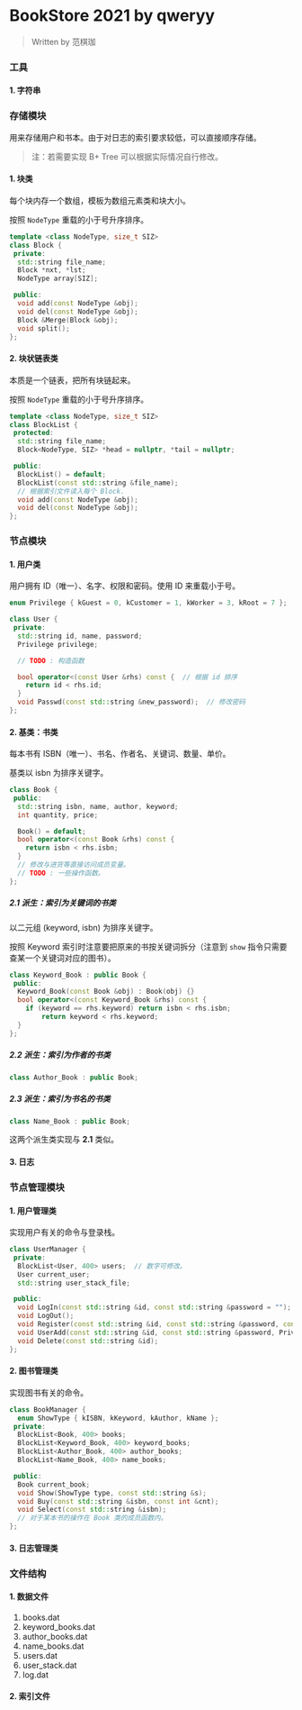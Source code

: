 # BookStore 2021 by qweryy

> Written by 范棋珈

### 工具

#### 1. 字符串



### 存储模块

用来存储用户和书本。由于对日志的索引要求较低，可以直接顺序存储。

> 注：若需要实现 B+ Tree 可以根据实际情况自行修改。

#### 1.  块类

每个块内存一个数组，模板为数组元素类和块大小。

按照 `NodeType` 重载的小于号升序排序。 

```c++
template <class NodeType, size_t SIZ>
class Block {
 private:
  std::string file_name;
  Block *nxt, *lst;
  NodeType array[SIZ];

 public:
  void add(const NodeType &obj);
  void del(const NodeType &obj);
  Block &Merge(Block &obj);
  void split();
};
```

#### 2. 块状链表类

本质是一个链表，把所有块链起来。

按照 `NodeType` 重载的小于号升序排序。 

```c++
template <class NodeType, size_t SIZ>
class BlockList {
 protected:
  std::string file_name;
  Block<NodeType, SIZ> *head = nullptr, *tail = nullptr;

 public:
  BlockList() = default;
  BlockList(const std::string &file_name);
  // 根据索引文件读入每个 Block.
  void add(const NodeType &obj);
  void del(const NodeType &obj);
};
```

### 节点模块

#### 1. 用户类

用户拥有 ID（唯一）、名字、权限和密码。使用 ID 来重载小于号。

```c++
enum Privilege { kGuest = 0, kCustomer = 1, kWorker = 3, kRoot = 7 };

class User {
 private:
  std::string id, name, password;
  Privilege privilege;

  // TODO : 构造函数

  bool operator<(const User &rhs) const {  // 根据 id 排序
    return id < rhs.id;
  }
  void Passwd(const std::string &new_password);  // 修改密码
};
```

#### 2. 基类：书类

每本书有 ISBN（唯一）、书名、作者名、关键词、数量、单价。

基类以 isbn 为排序关键字。

```c++
class Book {
 public:
  std::string isbn, name, author, keyword;
  int quantity, price;

  Book() = default;
  bool operator<(const Book &rhs) const {
    return isbn < rhs.isbn;
  }
  // 修改与进货等直接访问成员变量。 
  // TODO : 一些操作函数。
};
```

##### 2.1 派生：索引为关键词的书类

以二元组 (keyword, isbn) 为排序关键字。

按照 Keyword 索引时注意要把原来的书按关键词拆分（注意到 `show` 指令只需要查某一个关键词对应的图书）。

```c++
class Keyword_Book : public Book {
 public:
  Keyword_Book(const Book &obj) : Book(obj) {}
  bool operator<(const Keyword_Book &rhs) const {
    if (keyword == rhs.keyword) return isbn < rhs.isbn;
		return keyword < rhs.keyword;
  }
};
```

##### 2.2 派生：索引为作者的书类

```c++
class Author_Book : public Book;
```

##### 2.3 派生：索引为书名的书类

```c++
class Name_Book : public Book;
```

这两个派生类实现与 **2.1** 类似。

#### 3. 日志

### 节点管理模块

#### 1. 用户管理类

实现用户有关的命令与登录栈。

```c++
class UserManager {
 private:
  BlockList<User, 400> users;  // 数字可修改。
  User current_user;
  std::string user_stack_file;

 public:
  void LogIn(const std::string &id, const std::string &password = "");
  void LogOut();
  void Register(const std::string &id, const std::string &password, const std::string &name);
  void UserAdd(const std::string &id, const std::string &password, Privilege p, const std::string &name);
  void Delete(const std::string &id);
};
```

#### 2. 图书管理类

实现图书有关的命令。

```c++
class BookManager {
  enum ShowType { kISBN, kKeyword, kAuthor, kName };
 private:
  BlockList<Book, 400> books;
  BlockList<Keyword_Book, 400> keyword_books;
  BlockList<Author_Book, 400> author_books;
  BlockList<Name_Book, 400> name_books;

 public:
  Book current_book;
  void Show(ShowType type, const std::string &s);
  void Buy(const std::string &isbn, const int &cnt);
  void Select(const std::string &isbn);
  // 对于某本书的操作在 Book 类的成员函数内。
};
```

#### 3. 日志管理类

### 文件结构

#### 1. 数据文件

1. books.dat
2. keyword_books.dat
3. author_books.dat
4. name_books.dat
5. users.dat
6. user_stack.dat
7. log.dat

#### 2. 索引文件
